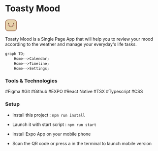 # Toasty Mood

<img src="./assets/toasts/toast-okay.png" />

Toasty Mood is a Single Page App that will help you to review your mood according to the weather and manage your everyday's life tasks.

```mermaid
graph TD;
    Home-->Calendar;
    Home-->Timeline;
    Home-->Settings;
```

### Tools & Technologies

#Figma
#Git
#Github
#EXPO
#React Native
#TSX
#Typescript
#CSS

### Setup

- Install this project : `npm run install`

- Launch it with start script : `npm run start`

- Install Expo App on your mobile phone

- Scan the QR code or press a in the terminal to launch mobile version
